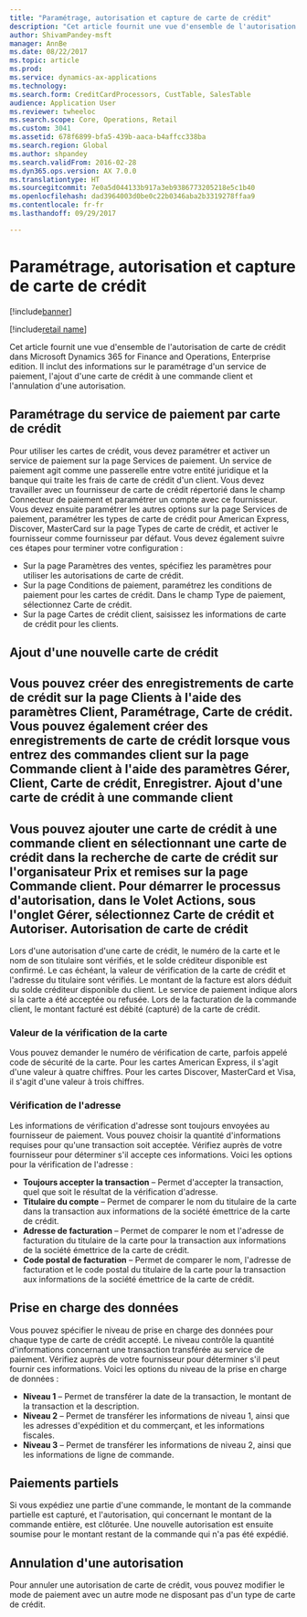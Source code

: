 ```yaml
---
title: "Paramétrage, autorisation et capture de carte de crédit"
description: "Cet article fournit une vue d'ensemble de l'autorisation de carte de crédit dans Microsoft Dynamics 365 for Finance and Operations, Enterprise edition. Il inclut des informations sur le paramétrage d'un service de paiement, l'ajout d'une carte de crédit à une commande client et l'annulation d'une autorisation."
author: ShivamPandey-msft
manager: AnnBe
ms.date: 08/22/2017
ms.topic: article
ms.prod: 
ms.service: dynamics-ax-applications
ms.technology: 
ms.search.form: CreditCardProcessors, CustTable, SalesTable
audience: Application User
ms.reviewer: twheeloc
ms.search.scope: Core, Operations, Retail
ms.custom: 3041
ms.assetid: 678f6899-bfa5-439b-aaca-b4affcc338ba
ms.search.region: Global
ms.author: shpandey
ms.search.validFrom: 2016-02-28
ms.dyn365.ops.version: AX 7.0.0
ms.translationtype: HT
ms.sourcegitcommit: 7e0a5d044133b917a3eb9386773205218e5c1b40
ms.openlocfilehash: dad3964003d0be0c22b0346aba2b3319278ffaa9
ms.contentlocale: fr-fr
ms.lasthandoff: 09/29/2017

---
```


# <a name="credit-card-setup-authorization-and-capture"></a>Paramétrage, autorisation et capture de carte de crédit

[!include[banner](../includes/banner.md)]

[!include[retail name](../includes/retail-name.md)]


Cet article fournit une vue d'ensemble de l'autorisation de carte de crédit dans Microsoft Dynamics 365 for Finance and Operations, Enterprise edition. Il inclut des informations sur le paramétrage d'un service de paiement, l'ajout d'une carte de crédit à une commande client et l'annulation d'une autorisation.

<a name="setting-up-the-credit-card-payment-service"></a>Paramétrage du service de paiement par carte de crédit
------------------------------------------

Pour utiliser les cartes de crédit, vous devez paramétrer et activer un service de paiement sur la page Services de paiement. Un service de paiement agit comme une passerelle entre votre entité juridique et la banque qui traite les frais de carte de crédit d'un client. Vous devez travailler avec un fournisseur de carte de crédit répertorié dans le champ Connecteur de paiement et paramétrer un compte avec ce fournisseur. Vous devez ensuite paramétrer les autres options sur la page Services de paiement, paramétrer les types de carte de crédit pour American Express, Discover, MasterCard sur la page Types de carte de crédit, et activer le fournisseur comme fournisseur par défaut. Vous devez également suivre ces étapes pour terminer votre configuration :
-   Sur la page Paramètres des ventes, spécifiez les paramètres pour utiliser les autorisations de carte de crédit.
-   Sur la page Conditions de paiement, paramétrez les conditions de paiement pour les cartes de crédit. Dans le champ Type de paiement, sélectionnez Carte de crédit.
-   Sur la page Cartes de crédit client, saisissez les informations de carte de crédit pour les clients.

## <a name="adding-a-new-credit-card"></a>Ajout d'une nouvelle carte de crédit
Vous pouvez créer des enregistrements de carte de crédit sur la page Clients à l'aide des paramètres Client, Paramétrage, Carte de crédit. Vous pouvez également créer des enregistrements de carte de crédit lorsque vous entrez des commandes client sur la page Commande client à l'aide des paramètres Gérer, Client, Carte de crédit, Enregistrer.
Ajout d'une carte de crédit à une commande client
-------------------------------------

Vous pouvez ajouter une carte de crédit à une commande client en sélectionnant une carte de crédit dans la recherche de carte de crédit sur l'organisateur Prix et remises sur la page Commande client. Pour démarrer le processus d'autorisation, dans le Volet Actions, sous l'onglet Gérer, sélectionnez Carte de crédit et Autoriser.
Autorisation de carte de crédit
-------------------------

Lors d'une autorisation d'une carte de crédit, le numéro de la carte et le nom de son titulaire sont vérifiés, et le solde créditeur disponible est confirmé. Le cas échéant, la valeur de vérification de la carte de crédit et l'adresse du titulaire sont vérifiés. Le montant de la facture est alors déduit du solde créditeur disponible du client. Le service de paiement indique alors si la carte a été acceptée ou refusée. Lors de la facturation de la commande client, le montant facturé est débité (capturé) de la carte de crédit.

### <a name="card-verification-value"></a>Valeur de la vérification de la carte

Vous pouvez demander le numéro de vérification de carte, parfois appelé code de sécurité de la carte. Pour les cartes American Express, il s'agit d'une valeur à quatre chiffres. Pour les cartes Discover, MasterCard et Visa, il s'agit d'une valeur à trois chiffres.

### <a name="address-verification"></a>Vérification de l'adresse

Les informations de vérification d'adresse sont toujours envoyées au fournisseur de paiement. Vous pouvez choisir la quantité d'informations requises pour qu'une transaction soit acceptée. Vérifiez auprès de votre fournisseur pour déterminer s'il accepte ces informations. Voici les options pour la vérification de l'adresse :
-   **Toujours accepter la transaction** – Permet d'accepter la transaction, quel que soit le résultat de la vérification d'adresse.
-   **Titulaire du compte** – Permet de comparer le nom du titulaire de la carte dans la transaction aux informations de la société émettrice de la carte de crédit.
-   **Adresse de facturation** – Permet de comparer le nom et l'adresse de facturation du titulaire de la carte pour la transaction aux informations de la société émettrice de la carte de crédit.
-   **Code postal de facturation** – Permet de comparer le nom, l'adresse de facturation et le code postal du titulaire de la carte pour la transaction aux informations de la société émettrice de la carte de crédit.

## <a name="data-support"></a>Prise en charge des données
Vous pouvez spécifier le niveau de prise en charge des données pour chaque type de carte de crédit accepté. Le niveau contrôle la quantité d'informations concernant une transaction transférée au service de paiement. Vérifiez auprès de votre fournisseur pour déterminer s'il peut fournir ces informations. Voici les options du niveau de la prise en charge de données :
-   **Niveau 1** – Permet de transférer la date de la transaction, le montant de la transaction et la description.
-   **Niveau 2** – Permet de transférer les informations de niveau 1, ainsi que les adresses d'expédition et du commerçant, et les informations fiscales.
-   **Niveau 3** – Permet de transférer les informations de niveau 2, ainsi que les informations de ligne de commande.

## <a name="partial-payments"></a>Paiements partiels
Si vous expédiez une partie d'une commande, le montant de la commande partielle est capturé, et l'autorisation, qui concernant le montant de la commande entière, est clôturée. Une nouvelle autorisation est ensuite soumise pour le montant restant de la commande qui n'a pas été expédié.

## <a name="voiding-an-authorization"></a>Annulation d'une autorisation 
Pour annuler une autorisation de carte de crédit, vous pouvez modifier le mode de paiement avec un autre mode ne disposant pas d'un type de carte de crédit.






